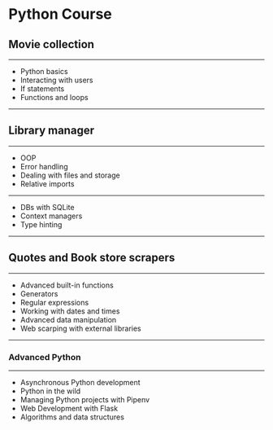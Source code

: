 # Python Course

## Movie collection
---
- Python basics
- Interacting with users
- If statements
- Functions and loops
---
## Library manager
---
- OOP
- Error handling
- Dealing with files and storage
- Relative imports
---
- DBs with SQLite
- Context managers
- Type hinting
--- 
## Quotes and Book store scrapers
---
- Advanced built-in functions
- Generators
- Regular expressions
- Working with dates and times
- Advanced data manipulation
- Web scarping with external libraries
---
### Advanced Python
---
- Asynchronous Python development
- Python in the wild
- Managing Python projects with Pipenv
- Web Development with Flask
- Algorithms and data structures